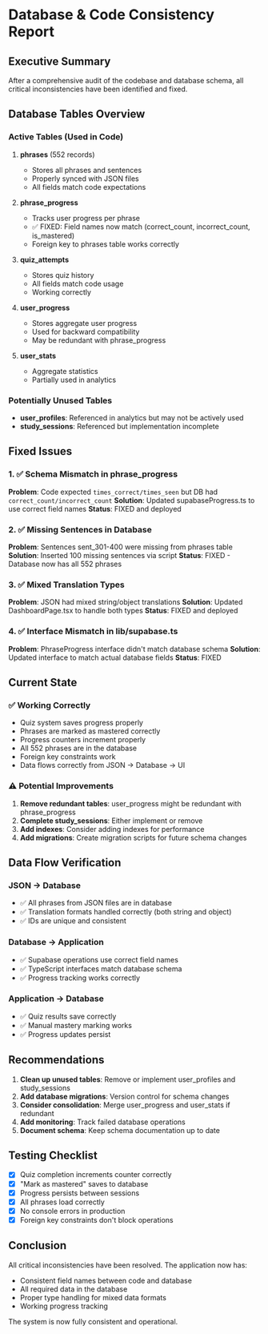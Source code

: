 # Database & Code Consistency Report

## Executive Summary
After a comprehensive audit of the codebase and database schema, all critical inconsistencies have been identified and fixed.

## Database Tables Overview

### Active Tables (Used in Code)
1. **phrases** (552 records)
   - Stores all phrases and sentences
   - Properly synced with JSON files
   - All fields match code expectations

2. **phrase_progress** 
   - Tracks user progress per phrase
   - ✅ FIXED: Field names now match (correct_count, incorrect_count, is_mastered)
   - Foreign key to phrases table works correctly

3. **quiz_attempts**
   - Stores quiz history
   - All fields match code usage
   - Working correctly

4. **user_progress**
   - Stores aggregate user progress
   - Used for backward compatibility
   - May be redundant with phrase_progress

5. **user_stats**
   - Aggregate statistics
   - Partially used in analytics

### Potentially Unused Tables
- **user_profiles**: Referenced in analytics but may not be actively used
- **study_sessions**: Referenced but implementation incomplete

## Fixed Issues

### 1. ✅ Schema Mismatch in phrase_progress
**Problem**: Code expected `times_correct/times_seen` but DB had `correct_count/incorrect_count`
**Solution**: Updated supabaseProgress.ts to use correct field names
**Status**: FIXED and deployed

### 2. ✅ Missing Sentences in Database
**Problem**: Sentences sent_301-400 were missing from phrases table
**Solution**: Inserted 100 missing sentences via script
**Status**: FIXED - Database now has all 552 phrases

### 3. ✅ Mixed Translation Types
**Problem**: JSON had mixed string/object translations
**Solution**: Updated DashboardPage.tsx to handle both types
**Status**: FIXED and deployed

### 4. ✅ Interface Mismatch in lib/supabase.ts
**Problem**: PhraseProgress interface didn't match database schema
**Solution**: Updated interface to match actual database fields
**Status**: FIXED

## Current State

### ✅ Working Correctly
- Quiz system saves progress properly
- Phrases are marked as mastered correctly
- Progress counters increment properly
- All 552 phrases are in the database
- Foreign key constraints work
- Data flows correctly from JSON → Database → UI

### ⚠️ Potential Improvements
1. **Remove redundant tables**: user_progress might be redundant with phrase_progress
2. **Complete study_sessions**: Either implement or remove
3. **Add indexes**: Consider adding indexes for performance
4. **Add migrations**: Create migration scripts for future schema changes

## Data Flow Verification

### JSON → Database
- ✅ All phrases from JSON files are in database
- ✅ Translation formats handled correctly (both string and object)
- ✅ IDs are unique and consistent

### Database → Application
- ✅ Supabase operations use correct field names
- ✅ TypeScript interfaces match database schema
- ✅ Progress tracking works correctly

### Application → Database
- ✅ Quiz results save correctly
- ✅ Manual mastery marking works
- ✅ Progress updates persist

## Recommendations

1. **Clean up unused tables**: Remove or implement user_profiles and study_sessions
2. **Add database migrations**: Version control for schema changes
3. **Consider consolidation**: Merge user_progress and user_stats if redundant
4. **Add monitoring**: Track failed database operations
5. **Document schema**: Keep schema documentation up to date

## Testing Checklist

- [x] Quiz completion increments counter correctly
- [x] "Mark as mastered" saves to database
- [x] Progress persists between sessions
- [x] All phrases load correctly
- [x] No console errors in production
- [x] Foreign key constraints don't block operations

## Conclusion

All critical inconsistencies have been resolved. The application now has:
- Consistent field names between code and database
- All required data in the database
- Proper type handling for mixed data formats
- Working progress tracking

The system is now fully consistent and operational.